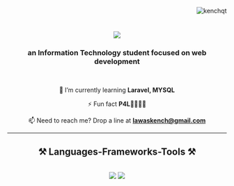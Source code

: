 <p align="right"> <img src="https://komarev.com/ghpvc/?username=kenchqt&label=Profile%20views&color=0e75b6&style=flat" alt="kenchqt" /> </p>

<h1 align="center">
    <img src="https://readme-typing-svg.herokuapp.com/?font=Righteous&size=35&center=true&vCenter=true&width=500&height=70&duration=4000&lines=Hi+There!+👋;+I'm+Kenji👾;" />
</h1>

<h3 align="center">an Information Technology student focused on web development</h3>

<br/>

<div align="center">
  
 🌱 I’m currently learning **Laravel, MYSQL**
 
 ⚡ Fun fact **P4L💛🤙🏽🍻**

 📫 Need to reach me? Drop a line at **lawaskench@gmail.com**

 </div>

<hr/>
 
<h2 align="center">⚒️ Languages-Frameworks-Tools ⚒️</h2>
<br/>
<div align="center">
    <img src="https://skillicons.dev/icons?i=laravel,bootstrap,html,css,vscode,github,figma,tailwind,ps" />
    <img src="https://skillicons.dev/icons?i=nodejs,javascript,c,java,mysql,php" /><br>
</div>

<br/>



